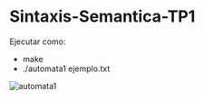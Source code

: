 # Sintaxis-Semantica-TP1

Ejecutar como:

- make
- ./automata1 ejemplo.txt
  
![automata1](https://github.com/user-attachments/assets/176e043d-8034-4adc-972e-6923b00527dd)
